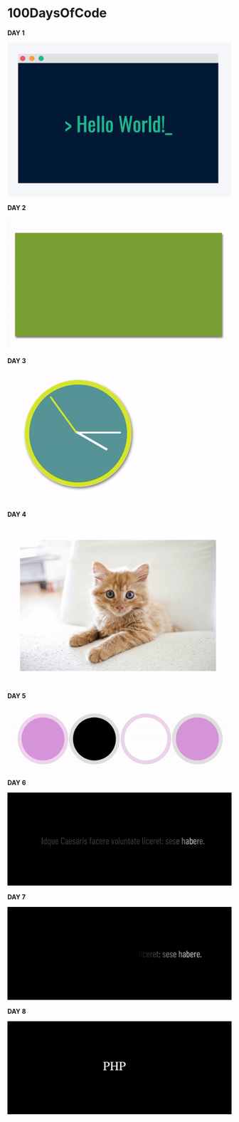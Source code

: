 # 100DaysOfCode

**DAY 1**

![screenshot](./images/day_1.png)

**DAY 2**

![screenshot](./images/day_2.gif)

**DAY 3**

![screenshot](./images/day_3.gif)

**DAY 4**

![screenshot](./images/day_4.gif)

**DAY 5**

![screenshot](./images/day_5.gif)

**DAY 6**

![screenshot](./images/day_6.gif)

**DAY 7**

![screenshot](./images/day_7.gif)

**DAY 8**

![screenshot](./images/day_8.gif)
